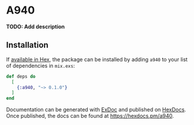 # A940

**TODO: Add description**

## Installation

If [available in Hex](https://hex.pm/docs/publish), the package can be installed
by adding `a940` to your list of dependencies in `mix.exs`:

```elixir
def deps do
  [
    {:a940, "~> 0.1.0"}
  ]
end
```

Documentation can be generated with [ExDoc](https://github.com/elixir-lang/ex_doc)
and published on [HexDocs](https://hexdocs.pm). Once published, the docs can
be found at <https://hexdocs.pm/a940>.

